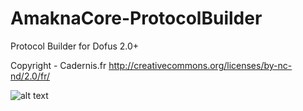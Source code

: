 # AmaknaCore-ProtocolBuilder

Protocol Builder for Dofus 2.0+

Copyright - Cadernis.fr http://creativecommons.org/licenses/by-nc-nd/2.0/fr/

![alt text](https://github.com/alexandre10044/AmaknaCore-ProtocolBuilder/blob/main/example.png)
